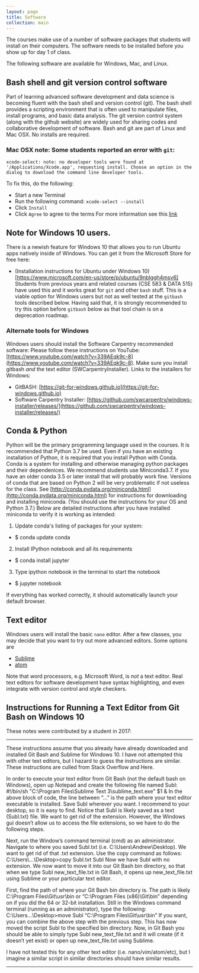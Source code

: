 ```yaml
---
layout: page
title: Software
collection: main
---
```


The courses make use of a number of software packages that students
will install on their computers.  The software needs to be installed
before you show up for day 1 of class.

The following software are available for Windows, Mac, and Linux.


## Bash shell and git version control software
Part of learning advanced software development and data science is
becoming fluent with the bash shell and version control (git).
The bash shell provides a scripting environment that
is often used to manipulate files, install programs, and
basic data analysis.
The git version control system (along with the github website)
are widely used for sharing codes and collaborative development
of software.
Bash and git are part of Linux and Mac OSX. No installs are required.

### Mac OSX note: Some students reported an error with ``git``:
```
xcode-select: note: no developer tools were found at '/Applications/Xcode.app', requesting install. Choose an option in the dialog to download the command line developer tools.
```
To fix this, do the following:

* Start a new Terminal
* Run the following command: ``xcode-select --install``
* Click ``Install``
* Click ``Agree`` to agree to the terms
For more information see this [link](http://mac-how-to.wonderhowto.com/how-to/install-command-line-developer-tools-without-xcode-0168115/)

## Note for Windows 10 users.
There is a newish feature for Windows 10 that allows you to run Ubuntu apps natively inside of Windows.  You can get it from the Microsoft Store for free here:
* (Installation instructions for Ubuntu under Windows 10)[https://www.microsoft.com/en-us/store/p/ubuntu/9nblggh4msv6]<br>
Students from previous years and related courses (CSE 583 & DATA 515) have used this and it works great for `git` and other `bash` stuff. This is a viable option for Windows users but not as well tested at the `gitbash` tools described below.  Having said that, it is strongly recommended to try this option before `gitbash` below as that tool chain is on a deprecation roadmap.

### Alternate tools for Windows
Windows users should install the Software Carpentry recommended software:
Please follow these instructions on YouTube: [https://www.youtube.com/watch?v=339AEqk9c-8](https://www.youtube.com/watch?v=339AEqk9c-8).
Make sure you install gitbash _and_ the text editor (SWCarpentryInstaller).
Links to the installers for Windows:
* GitBASH: [https://git-for-windows.github.io](https://git-for-windows.github.io)
* Software Carpentry Installer: [https://github.com/swcarpentry/windows-installer/releases/](https://github.com/swcarpentry/windows-installer/releases/)

## Conda & Python
Python will be the primary programming language used in the courses.  It is recommended
that Python 3.7 be used.  Even if you have an existing installation of Python, it is
required that you install Python with Conda.  Conda is a system for installing and 
otherwise managing python packages and their dependenices.
We recommend students use Miniconda3.7.  If you have an older conda 3.5 or later install that will probably work fine.  Versions of conda that are based on Python 2 will be very problematic if not useless for the class.
See [http://conda.pydata.org/miniconda.html](http://conda.pydata.org/miniconda.html)
for instructions for downloading and installing miniconda. 
(You should use the instructions for your OS and Python 3.7.)
Below are detailed instructions after you have installed miniconda to verify it is working as intended:

1. Update conda's listing of packages for your system:
- $ conda update conda
2. Install IPython notebook and all its requirements
- $ conda install jupyter
3. Type ipython notebook in the terminal to start the notebook
- $ jupyter notebook

If everything has worked correctly, it should automatically launch your default browser.

## Text editor
Windows users will install the basic ```nano``` editor.  After a few classes, you may
decide that you want to try out more advanced editors.  Some options are
 - [Sublime](http://sublimetext.com)
 - [atom](http://atom.io)

Note that word processors, e.g. Microsoft Word, is _not_ a text editor.  Real text
editors for software development have syntax highlighting, and even integrate with
version control and style checkers.

## Instructions for Running a Text Editor from Git Bash on Windows 10

These notes were contributed by a student in 2017:

***
These instructions assume that you already have already downloaded and installed Git Bash and Sublime for Windows 10. I have not attempted this with other text editors, but I hazard to guess the instructions are similar. These instructions are culled from Stack Overflow and Here.

In order to execute your text editor from Git Bash (not the default bash on Windows), open up Notepad and create the following file named Subl:
#!/bin/sh
"C:\Program Files\Sublime Text 3\sublime_text.exe" $1 &
In the above block of code, the line between “…” is the path where your text editor executable is installed. Save Subl wherever you want. I recommend to your desktop, so it is easy to find. Notice that Subl is likely saved as a text (Subl.txt) file. We want to get rid of the extension. However, the Windows gui doesn’t allow us to access the file extensions, so we have to do the following steps.

Next, run the Window’s command terminal (cmd) as an administrator. Navigate to where you saved Subl.txt (i.e. C:\Users\Andrew\Desktop). We want to get rid of that .txt extension. Use the copy command as follows:
C:\Users\…\Desktop>copy Subl.txt Subl
Now we have Subl with no extension. We now want to move it into our Git Bash bin directory, so that when we type Subl new_text_file.txt in Git Bash, it opens up new_text_file.txt using Sublime or your particular text editor. 

First, find the path of where your Git Bash bin directory is. The path is likely C:\Program Files\Git\usr\bin or “C:\Program Files (x86)\Git\bin” depending on if you did the 64 or 32-bit installation. Still in the Windows command terminal (running as an administrator), type the following: 
C:\Users\...\Desktop>move Subl “C:\Program Files\Git\usr\bin”
If you want, you can combine the above step with the previous step. This has now moved the script Subl to the specified bin directory. Now, in Git Bash you should be able to simply type Subl new_text_file.txt and it will create (if it doesn’t yet exist) or open up new_text_file.txt using Sublime. 

I have not tested this for any other text editor (i.e. nano/vim/atom/etc), but I imagine a similar script in similar directories should have similar results. 
***

